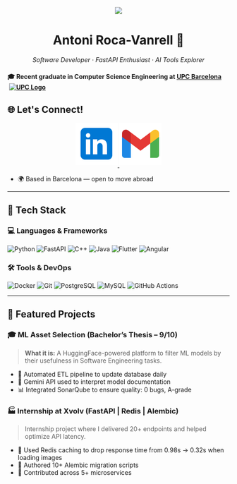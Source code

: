 <p align="center">
  <img src="https://capsule-render.vercel.app/api?type=waving&color=gradient&text=Hi!&height=100&section=header"/>
</p>
<h1 align="center">Antoni Roca-Vanrell 👋</h1>
<p align="center">
  <em>Software Developer · FastAPI Enthusiast · AI Tools Explorer</em>
</p>

<h4 align="left">
  🎓 Recent graduate in Computer Science Engineering at 
  <a href="https://www.upc.edu/en" target="_blank">
    <strong>UPC Barcelona</strong>
    <img src="https://upload.wikimedia.org/wikipedia/commons/thumb/9/97/Logo_UPC.svg/1200px-Logo_UPC.svg.png" alt="UPC Logo" width="35" height="35" style="vertical-align: middle; margin-left: 4px;" />
  </a>
</h4>


## 🌐 Let's Connect!


<p align=center>
    <a href="https://www.linkedin.com/in/antoni-roca-vanrell" target="_blank">
        <img src="https://raw.githubusercontent.com/msardamasri/msardamasri/main/assets/linkedin.svg" alt=linkedin style="margin-bottom: 5px;" />
    </a>
    <a href="mailto:antoni.roca.vanrell@gmail.com" target="_blank">
        <img src="https://raw.githubusercontent.com/msardamasri/msardamasri/main/assets/gmail.svg" alt=gmail style="margin-bottom: 5px;" />
    </a>
</p>

- 🌍 Based in Barcelona — open to move abroad

---


## 🔧 Tech Stack

### 💻 Languages & Frameworks
![Python](https://img.shields.io/badge/-Python-333?style=flat&logo=python)
![FastAPI](https://img.shields.io/badge/-FastAPI-009688?style=flat&logo=fastapi)
![C++](https://img.shields.io/badge/-C++-00599C?style=flat&logo=c%2B%2B)
![Java](https://img.shields.io/badge/-Java-ED8B00?style=flat&logo=java)
![Flutter](https://img.shields.io/badge/-Flutter-02569B?style=flat&logo=flutter)
![Angular](https://img.shields.io/badge/-Angular-DD0031?style=flat&logo=angular)

### 🛠️ Tools & DevOps
![Docker](https://img.shields.io/badge/-Docker-2496ED?style=flat&logo=docker)
![Git](https://img.shields.io/badge/-Git-F05032?style=flat&logo=git)
![PostgreSQL](https://img.shields.io/badge/-PostgreSQL-336791?style=flat&logo=postgresql)
![MySQL](https://img.shields.io/badge/-MySQL-4479A1?style=flat&logo=mysql)
![GitHub Actions](https://img.shields.io/badge/CI--CD-GitHub%20Actions-2088FF?style=flat&logo=githubactions)

---

## 🚀 Featured Projects

### 🎓 ML Asset Selection (Bachelor’s Thesis – 9/10)
> **What it is:** A HuggingFace-powered platform to filter ML models by their usefulness in Software Engineering tasks.

- 🔁 Automated ETL pipeline to update database daily
- 🧠 Gemini API used to interpret model documentation
- 📊 Integrated SonarQube to ensure quality: 0 bugs, A-grade

### 🏭 Internship at Xvolv (FastAPI | Redis | Alembic)
> Internship project where I delivered 20+ endpoints and helped optimize API latency.

- 🧱 Used Redis caching to drop response time from 0.98s → 0.32s when loading images
- 🔧 Authored 10+ Alembic migration scripts
- 🧬 Contributed across 5+ microservices
